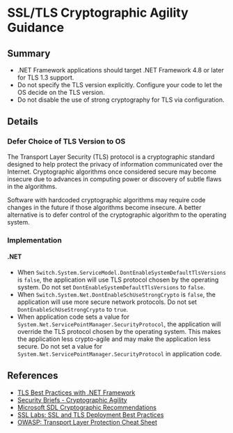 # SSL/TLS Cryptographic Agility Guidance

## Summary

* .NET Framework applications should target .NET Framework 4.8 or later for TLS 1.3 support.
* Do not specify the TLS version explicitly. Configure your code to let the OS decide on the TLS version.
* Do not disable the use of strong cryptography for TLS via configuration.

## Details

### Defer Choice of TLS Version to OS

The Transport Layer Security (TLS) protocol is a cryptographic standard designed to help protect the privacy of information communicated over the Internet. Cryptographic algorithms once considered secure may become insecure due to advances in computing power or discovery of subtle flaws in the algorithms.

Software with hardcoded cryptographic algorithms may require code changes in the future if those algorithms become insecure. A better alternative is to defer control of the cryptographic algorithm to the operating system.

### Implementation

#### .NET

* When `Switch.System.ServiceModel.DontEnableSystemDefaultTlsVersions` is `false`, the application will use TLS protocol chosen by the operating system. Do not set `DontEnableSystemDefaultTlsVersions` to `false`.
* When `Switch.System.Net.DontEnableSchUseStrongCrypto` is `false`, the application will use more secure network protocols. Do not set `DontEnableSchUseStrongCrypto` to `true`.
* When application code sets a value for `System.Net.ServicePointManager.SecurityProtocol`, the application will override the TLS protocol chosen by the operating system. This makes the application less crypto-agile and may make the application less secure. Do not set a value for `System.Net.ServicePointManager.SecurityProtocol` in application code.

## References

* [TLS Best Practices with .NET Framework](https://learn.microsoft.com/en-us/dotnet/framework/network-programming/tls)
* [Security Briefs - Cryptographic Agility](https://learn.microsoft.com/en-us/archive/msdn-magazine/2009/august/cryptographic-agility)
* [Microsoft SDL Cryptographic Recommendations](http://download.microsoft.com/download/6/3/A/63AFA3DF-BB84-4B38-8704-B27605B99DA7/Microsoft%20SDL%20Cryptographic%20Recommendations.pdf)
* [SSL Labs: SSL and TLS Deployment Best Practices](https://github.com/ssllabs/research/wiki/SSL-and-TLS-Deployment-Best-Practices)
* [OWASP: Transport Layer Protection Cheat Sheet](https://cheatsheetseries.owasp.org/cheatsheets/Transport_Layer_Security_Cheat_Sheet.html)
